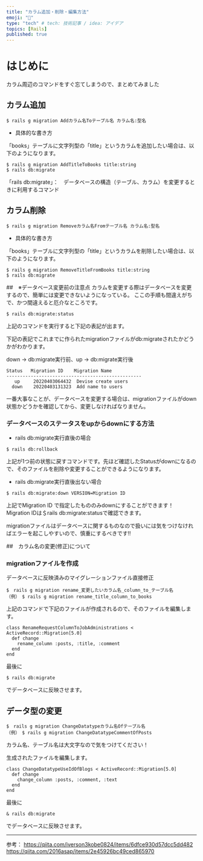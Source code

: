 ```yaml
---
title: "カラム追加・削除・編集方法"
emoji: "🐥"
type: "tech" # tech: 技術記事 / idea: アイデア
topics: [Rails]
published: true
---
```

# はじめに
カラム周辺のコマンドをすぐ忘てしまうので、まとめてみました



## カラム追加
```
$ rails g migration Addカラム名Toテーブル名 カラム名:型名
```
- 具体的な書き方

「books」テーブルに文字列型の「title」というカラムを追加したい場合は、以下のようになります。

```
$ rails g migration AddTitleToBooks title:string
$ rails db:migrate
```
「rails db:migrate」：　データベースの構造（テーブル、カラム）を変更するときに利用するコマンド

## カラム削除

```
$ rails g migration Removeカラム名Fromテーブル名 カラム名:型名
```
- 具体的な書き方


「books」テーブルに文字列型の「title」というカラムを削除したい場合は、以下のようになります。

```
$ rails g migration RemoveTitleFromBooks title:string
$ rails db:migrate
```



##　※データベース変更前の注意点
カラムを変更する際はデータベースを変更するので、簡単には変更できないようになっている。
ここの手順も間違えがちで、かつ間違えると厄介なところです。

```
$ rails db:migrate:status
```
上記のコマンドを実行すると下記の表記が出ます。

下記の表記でこれまでに作られたmigrationファイルがdb:migrateされたかどうかがわかります。

down → db:migrate実行前、up → db:migrate実行後

```
Status   Migration ID    Migration Name
--------------------------------------------------
   up     20220403064432  Devise create users
  down    20220403131323  Add name to users
```
一番大事なことが、データベースを変更する場合は、migrationファイルがdown状態かどうかを確認してから、変更しなければなりません。
### データベースのステータスをupからdownにする方法
- rails db:migrate実行直後の場合

```
$ rails db:rollback
```
上記が1つ前の状態に戻すコマンドです。先ほど確認したStatusがdownになるので、そのファイルを削除や変更することができるようになります。

- rails db:migrate実行直後出ない場合
```
$ rails db:migrate:down VERSION=Migration ID

```
上記でMigration ID で指定したもののみdownにすることができます！
Migration IDは＄rails db:migrate:statusで確認できます。

migrationファイルはデータベースに関するものなので扱いには気をつけなければエラーを起こしやすいので、慎重にするべきです!!




##　カラム名の変更(修正)について

### migrationファイルを作成
データベースに反映済みのマイグレーションファイル直接修正
```
$　rails g migration rename_変更したいカラム名_column_to_テーブル名
（例）　$ rails g migration rename_title_column_to_books
```
上記のコマンドで下記のファイルが作成されるので、そのファイルを編集します。
```rb:db/migrate/20XXXXXXXXXXX_rename_title_column_to_posts
class RenameRequestColumnToJobAdministrations < ActiveRecord::Migration[5.0]
  def change
    rename_column :posts, :title, :comment
  end
end
```

最後に
```
$ rails db:migrate
```
でデータベースに反映させます。

## データ型の変更
```
$　rails g migration ChangeDatatypeカラム名Ofテーブル名
（例）　$ rails g migration ChangeDatatypeCommentOfPosts
```
カラム名、テーブル名は大文字なので気をつけてください！

生成されたファイルを編集します。
```db/migrate/20XXXXXXXXXXX_change_datatype_comment_of_posts
class ChangeDatatypeUseIdOfBlogs < ActiveRecord::Migration[5.0]
  def change
    change_column :posts, :comment, :text
  end
end
```

最後に
```
& rails db:migrate
```
でデータベースに反映させます。



-----
参考：
https://qiita.com/iverson3kobe0824/items/6dfce930d57dcc5dd482
https://qiita.com/2016asap/items/2e45926bc49ced865970
